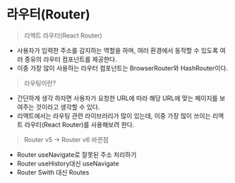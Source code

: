# 라우터(Router)
 

> 리액트 라우터(React Router)

- 사용자가 입력한 주소를 감지하는 역할을 하며, 여러 환경에서 동작할 수 있도록 여러 종유의 라우터 컴포넌트를 제공한다.
- 이중 가장 많이 사용하는 라우터 컴포넌트는 BrowserRouter와 HashRouter이다.

> 라우팅이란?

- 간단하게 생각 하자면 사용자가 요청한 URL에 따라 해당 URL에 맞는 페이지를 보여주는 것이라고 생각할 수 있다.
- 리액트에서는 라우팅 관련 라이브러리가 많이 있는데, 이중 가장 많이 쓰이는 리액트 라우터(React Router)를 사용해보려 한다.

> Router v5 -> Router v6 바뀐점

- Router useNavigate로 잘못된 주소 처리하기
- Router useHistory대신 useNavigate
- Router Swith 대신 Routes